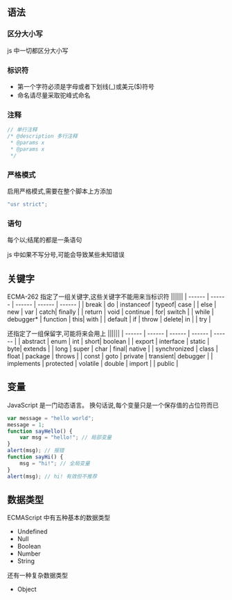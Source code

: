 ## 语法

### 区分大小写

js 中一切都区分大小写

### 标识符

-   第一个字符必须是字母或者下划线(\_)或美元(\$)符号
-   命名请尽量采取驼峰式命名

### 注释

```js
// 单行注释
/* @description 多行注释
 * @params x
 * @params x
 */
```

### 严格模式

启用严格模式,需要在整个脚本上方添加

```js
"usr strict";
```

### 语句

每个以\;结尾的都是一条语句

js 中如果不写分号,可能会导致某些未知错误

## 关键字

ECMA-262 指定了一组关键字,这些关键字不能用来当标识符
||||||
| ------ | ------ | ------ | ------ | ------ |
| break | do | instanceof | typeof| case |
| else | new | var | catch| finally |
| return | void | continue | for| switch |
| while | debugger\* | function | this| with |
| default | if | throw | delete| in |
| try |

还指定了一组保留字,可能将来会用上
||||||
| ------ | ------ | ------ | ------ | ------ |
| abstract | enum | int | short| boolean |
| export | interface | static | byte| extends |
| long | super | char | final| native |
| synchronized | class | float | package | throws |
| const | goto | private | transient| debugger |
| implements | protected | volatile | double | import |
| public |

## 变量

JavaScript 是一门动态语言。
换句话说,每个变量只是一个保存值的占位符而已

```js
var message = "hello world";
message = 1;
function sayHello() {
    var msg = "hello!"; // 局部变量
}
alert(msg); // 报错
function sayHi() {
    msg = "hi!"; // 全局变量
}
alert(msg); // hi! 有效但不推荐
```

## 数据类型

ECMAScript 中有五种基本的数据类型

-   Undefined
-   Null
-   Boolean
-   Number
-   String

还有一种复杂数据类型

-   Object
